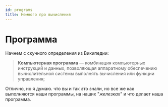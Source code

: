 ```yaml
---
id: programs
title: Немного про вычисления
---
```


# Программа
Начнем с скучного определения из Википедии:

> **Компьютерная программа** — комбинация компьютерных инструкций и данных, позволяющая аппаратному обеспечению вычислительной системы выполнять вычисления или функции управления;

Отлично, но я думаю. что вы и так это знали, но все же как выполняются наши программы, на наших "*железках*" и что делает наша программа.


